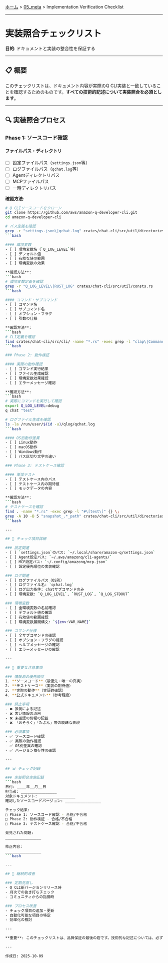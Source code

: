 [ホーム](../README.md) > [05_meta](README.md) > Implementation Verification Checklist

---

# 実装照合チェックリスト

**目的**: ドキュメントと実装の整合性を保証する

---

## 📋 概要

このチェックリストは、ドキュメント内容が実際のQ CLI実装と一致していることを確認するためのものです。**すべての技術的記述について実装照合を必須とします**。

---

## 🔍 実装照合プロセス

### Phase 1: ソースコード確認

#### ファイルパス・ディレクトリ
- [ ] 設定ファイルパス（`settings.json`等）
- [ ] ログファイルパス（`qchat.log`等）
- [ ] Agentディレクトリパス
- [ ] MCPファイルパス
- [ ] 一時ディレクトリパス

**確認方法**:
```bash
# Q CLIソースコードをクローン
git clone https://github.com/aws/amazon-q-developer-cli.git
cd amazon-q-developer-cli

# パス定義を確認
grep -r "settings.json\|qchat.log" crates/chat-cli/src/util/directories.rs
```bash

#### 環境変数
- [ ] 環境変数名（`Q_LOG_LEVEL`等）
- [ ] デフォルト値
- [ ] 有効な値の範囲
- [ ] 環境変数の効果

**確認方法**:
```bash
# 環境変数定義を確認
grep -r "Q_LOG_LEVEL\|RUST_LOG" crates/chat-cli/src/util/consts.rs
```bash

#### コマンド・サブコマンド
- [ ] コマンド名
- [ ] サブコマンド名
- [ ] オプション・フラグ
- [ ] 引数の仕様

**確認方法**:
```bash
# CLI定義を確認
find crates/chat-cli/src/cli/ -name "*.rs" -exec grep -l "clap\|Command" {} \;
```bash

### Phase 2: 動作検証

#### 実際の動作確認
- [ ] コマンド実行結果
- [ ] ファイル生成確認
- [ ] 環境変数効果確認
- [ ] エラーメッセージ確認

**確認方法**:
```bash
# 実際にコマンドを実行して確認
export Q_LOG_LEVEL=debug
q chat "test"

# ログファイル生成を確認
ls -la /run/user/$(id -u)/qlog/qchat.log
```bash

#### OS別動作差異
- [ ] Linux動作
- [ ] macOS動作  
- [ ] Windows動作
- [ ] パス区切り文字の違い

### Phase 3: テストケース確認

#### 単体テスト
- [ ] テストケース内のパス
- [ ] テストケース内の期待値
- [ ] モックデータの内容

**確認方法**:
```bash
# テストケースを確認
find . -name "*.rs" -exec grep -l "#\[test\]" {} \;
grep -A 10 -B 5 "snapshot_.*_path" crates/chat-cli/src/util/directories.rs
```bash

---

## 📝 チェック項目詳細

### 設定関連
- [ ] `settings.json`のパス: `~/.local/share/amazon-q/settings.json`
- [ ] Agent設定パス: `~/.aws/amazonq/cli-agents/`
- [ ] MCP設定パス: `~/.config/amazonq/mcp.json`
- [ ] 設定優先順位の実装確認

### ログ関連
- [ ] ログファイルパス（OS別）
- [ ] ログファイル名: `qchat.log`
- [ ] ログ出力条件: chatサブコマンドのみ
- [ ] 環境変数: `Q_LOG_LEVEL`, `RUST_LOG`, `Q_LOG_STDOUT`

### 環境変数
- [ ] 全環境変数の名前確認
- [ ] デフォルト値の確認
- [ ] 有効値の範囲確認
- [ ] 環境変数展開構文: `${env:VAR_NAME}`

### コマンド仕様
- [ ] 全サブコマンドの確認
- [ ] オプション・フラグの確認
- [ ] ヘルプメッセージの確認
- [ ] エラーメッセージの確認

---

## 🚨 重要な注意事項

### 情報源の優先順位
1. **ソースコード**（最優先・唯一の真実）
2. **テストケース**（実装の期待値）
3. **実際の動作**（実証的確認）
4. **公式ドキュメント**（参考程度）

### 禁止事項
- ❌ 推測による記述
- ❌ 古い情報の流用
- ❌ 未確認の情報の記載
- ❌ 「おそらく」「たぶん」等の曖昧な表現

### 必須事項
- ✅ ソースコード確認
- ✅ 実際の動作確認
- ✅ OS別差異の確認
- ✅ バージョン依存性の確認

---

## 📊 チェック記録

### 実装照合実施記録
```bash
日付: ____年__月__日
担当者: ________________
対象ドキュメント: ________________
確認したソースコードバージョン: ________________

チェック結果:
□ Phase 1: ソースコード確認 - 合格/不合格
□ Phase 2: 動作検証 - 合格/不合格  
□ Phase 3: テストケース確認 - 合格/不合格

発見された問題:
________________

修正内容:
________________
```bash

---

## 🔄 継続的改善

### 定期見直し
- Q CLI新バージョンリリース時
- 月次での抜き打ちチェック
- コミュニティからの指摘時

### プロセス改善
- チェック項目の追加・更新
- 自動化可能な項目の特定
- 効率化の検討

---

**重要**: このチェックリストは、品質保証の最後の砦です。技術的な記述については、必ず実装との照合を実施してください。

---

作成日: 2025-10-09
